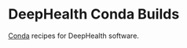 # DeepHealth Conda Builds

[Conda](https://docs.conda.io/en/latest/) recipes for DeepHealth software.
